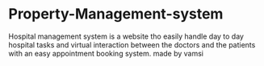 # Property-Management-system
Hospital management system is a website tho easily handle day to day hospital tasks and  virtual interaction between the doctors and the patients with an easy appointment booking system. 
made by vamsi
